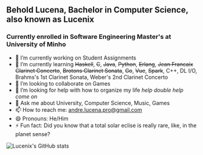 ## Behold Lucena, Bachelor in Computer Science, also known as Lucenix

### Currently enrolled in Software Engineering Master's at University of Minho

- 🔭 I’m currently working on Student Assignments
- 🌱 I’m currently learning ~~Haskell~~, ~~C~~, ~~Java~~, ~~Python~~, ~~Erlang~~, ~~Jean Francaix Clarinet Concerto~~, ~~Brotons Clarinet Sonata~~, ~~Go~~, ~~Vue~~, ~~Spark~~, C++, DL I/O, Brahms's 1st Clarinet Sonata, Weber's 2nd Clarinet Concerto
- 👯 I’m looking to collaborate on Games
- 🤔 I’m looking for help with how to organize my life *help* *double help come on*
- 💬 Ask me about University, Computer Science, Music, Games
- 📫 How to reach me: andre.lucena.pro@gmail.com
- 😄 Pronouns: He/Him
- ⚡ Fun fact: Did you know that a total solar eclise is really rare, like, in the planet sense?

![Lucenix's GitHub stats](https://github-readme-stats.vercel.app/api/top-langs/?username=lucenix&theme=blue-green)

